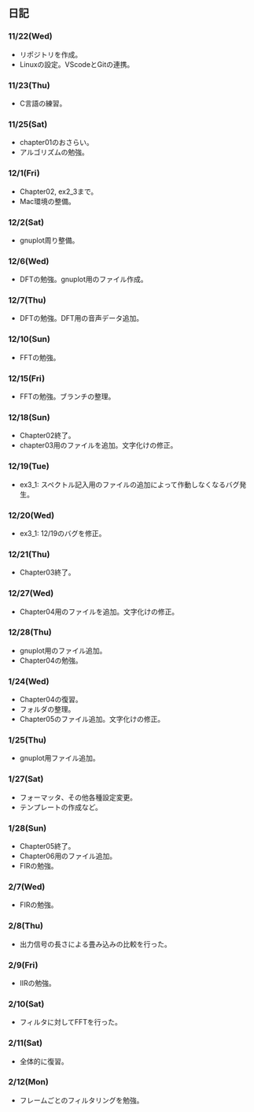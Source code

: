 ## 日記
### 11/22(Wed)
- リポジトリを作成。
- Linuxの設定。VScodeとGitの連携。

### 11/23(Thu)
- C言語の練習。


### 11/25(Sat)
- chapter01のおさらい。
- アルゴリズムの勉強。

### 12/1(Fri)
- Chapter02, ex2_3まで。
- Mac環境の整備。

### 12/2(Sat)
- gnuplot周り整備。

### 12/6(Wed)
- DFTの勉強。gnuplot用のファイル作成。

### 12/7(Thu)
- DFTの勉強。DFT用の音声データ追加。

### 12/10(Sun)
- FFTの勉強。

### 12/15(Fri)
- FFTの勉強。ブランチの整理。

### 12/18(Sun)
- Chapter02終了。
- chapter03用のファイルを追加。文字化けの修正。

### 12/19(Tue)
- ex3_1:  スペクトル記入用のファイルの追加によって作動しなくなるバグ発生。

### 12/20(Wed)
- ex3_1: 12/19のバグを修正。

### 12/21(Thu)
- Chapter03終了。

### 12/27(Wed)
- Chapter04用のファイルを追加。文字化けの修正。

### 12/28(Thu)
- gnuplot用のファイル追加。
- Chapter04の勉強。

### 1/24(Wed)
- Chapter04の復習。
- フォルダの整理。
- Chapter05のファイル追加。文字化けの修正。

### 1/25(Thu)
- gnuplot用ファイル追加。

### 1/27(Sat)
- フォーマッタ、その他各種設定変更。
- テンプレートの作成など。

### 1/28(Sun)
- Chapter05終了。
- Chapter06用のファイル追加。
- FIRの勉強。

### 2/7(Wed)
- FIRの勉強。

### 2/8(Thu)
- 出力信号の長さによる畳み込みの比較を行った。

### 2/9(Fri)
- IIRの勉強。

### 2/10(Sat)
- フィルタに対してFFTを行った。

### 2/11(Sat)
- 全体的に復習。

### 2/12(Mon)
- フレームごとのフィルタリングを勉強。